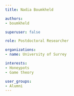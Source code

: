 ```yaml
---
title: Nadia Boumkheld

authors:
- boumkheld

superuser: false

role: Postdoctoral Researcher

organizations:
- name: University of Surrey

interests:
- Honeypots
- Game theory

user_groups:
- Alumni
---
```

